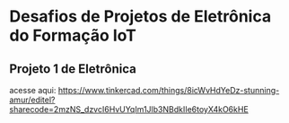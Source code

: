 # Desafios de Projetos de Eletrônica do Formação IoT

## Projeto 1 de Eletrônica

acesse aqui: https://www.tinkercad.com/things/8icWvHdYeDz-stunning-amur/editel?sharecode=2mzNS_dzvcI6HvUYqIm1Jlb3NBdkIIe6toyX4kO6kHE
